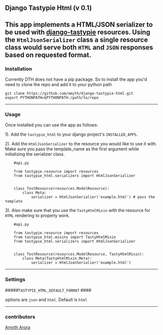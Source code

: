 ## Django Tastypie Html (v 0.1) ##

This app implements a HTML/JSON serializer to be used with [django-tastypie](https://github.com/toastdriven/django-tastypie) resources. Using the `HtmlJsonSerializer` class a single resource class would serve both `HTML` and `JSON` responses based on requested format.
----------------

### Installation ###

Currently DTH does not have a pip package. So to install the app you'd need to clone the repo and add it to your python path

```
git clone https://github.com/amyth/django-tastypie-html.git
export PYTHONPATH=$PYTHONPATH:/path/to/repo
```
----------------

### Usage ###

Once installed you can use the app as follows:

1). Add the `tastypie_html` to your django project's `INSTALLED_APPS`.

2). Add the `HtmlJsonSerializer` to the resource you would like to use it with. Make sure you pass the template_name as the first argument while initializing the serializer class.

```
    #api.py
    
    from tastypie.resource import resources
    from tastypie_html.serializers import HtmlJsonSerializer
    
    
    class TestResource(resources.ModelResource):
        class Meta:
            serializer = HtmlJsonSerialier('example.html') # pass the template
```

3). Also make sure that you use the `TastyHtmlMixin` with the resource for `HTML` rendering to properly work.

```
    #api.py
    
    from tastypie.resource import resources
    from tastypie_html.mixins import TastyHtmlMixin
    from tastypie_html.serializers import HtmlJsonSerializer
    
    
    class TestResource(resources.ModelResource, TastyHtmlMixin):
        class Meta(TastyHtmlMixin.Meta):
            serializer = HtmlJsonSerialier('example.html')
```
----------------

### Settings ###


#####`TASTYPIE_HTML_DEFAULT_FORMAT` ####

options are `json` and `html`. Default is `html`

----------------

### contributors ###

[Amyth Arora](https://plus.google.com/+AmythArora)
